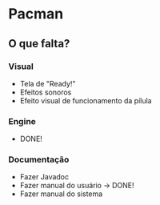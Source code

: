 # Pacman

## O que falta?

### Visual

- Tela de "Ready!"
- Efeitos sonoros
- Efeito visual de funcionamento da pílula

### Engine

- DONE!

### Documentação

- Fazer Javadoc
- Fazer manual do usuário -> DONE!
- Fazer manual do sistema

